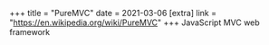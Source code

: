 +++
title = "PureMVC"
date = 2021-03-06
[extra]
link = "https://en.wikipedia.org/wiki/PureMVC"
+++
JavaScript MVC web framework

